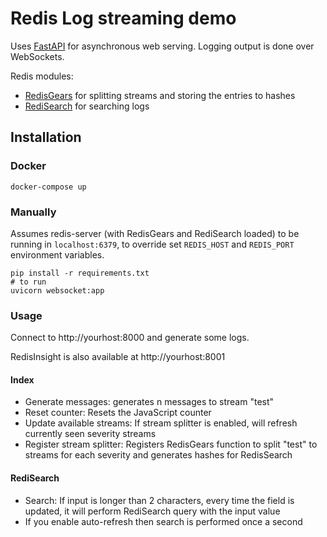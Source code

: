 # Redis Log streaming demo

Uses [FastAPI](https://fastapi.tiangolo.com/) for asynchronous web serving. Logging output is done over WebSockets.

Redis modules:
- [RedisGears](https://oss.redislabs.com/redisgears/) for splitting streams and storing the entries to hashes
- [RediSearch](https://oss.redislabs.com/redisearch/) for searching logs

## Installation

### Docker
```
docker-compose up
```

### Manually
Assumes redis-server (with RedisGears and RediSearch loaded) to be running in `localhost:6379`, to override set `REDIS_HOST` and `REDIS_PORT` environment variables.

```
pip install -r requirements.txt
# to run
uvicorn websocket:app
```
### Usage

Connect to http://yourhost:8000 and generate some logs.

RedisInsight is also available at http://yourhost:8001

#### Index
- Generate messages: generates n messages to stream "test"
- Reset counter: Resets the JavaScript counter
- Update available streams: If stream splitter is enabled, will refresh currently seen severity streams
- Register stream splitter: Registers RedisGears function to split "test" to streams for each severity and generates hashes for RedisSearch

#### RediSearch
- Search: If input is longer than 2 characters, every time the field is updated, it will perform RediSearch query with the input value
- If you enable auto-refresh then search is performed once a second